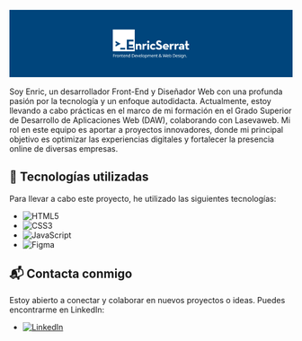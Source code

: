 [![Banner](./img/banner-portfolio.jpeg)](https://2dev4u.com/)

Soy Enric, un desarrollador Front-End y Diseñador Web con una profunda pasión por la tecnología y un enfoque autodidacta. Actualmente, estoy llevando a cabo prácticas en el marco de mi formación en el Grado Superior de Desarrollo de Aplicaciones Web (DAW), colaborando con Lasevaweb. Mi rol en este equipo es aportar a proyectos innovadores, donde mi principal objetivo es optimizar las experiencias digitales y fortalecer la presencia online de diversas empresas.

## 🚀 Tecnologías utilizadas

Para llevar a cabo este proyecto, he utilizado las siguientes tecnologías:

- ![HTML5](https://img.shields.io/badge/-HTML5-E34F26?logo=html5)
- ![CSS3](https://img.shields.io/badge/-CSS3-1572B6?logo=css3)
- ![JavaScript](https://img.shields.io/badge/-JavaScript-F7DF1E?logo=javascript)
- ![Figma](https://img.shields.io/badge/-Figma-F24E1E?logo=figma)

## 📬 Contacta conmigo

Estoy abierto a conectar y colaborar en nuevos proyectos o ideas. Puedes encontrarme en LinkedIn:

- [![LinkedIn](https://img.shields.io/badge/-LinkedIn-blue?logo=linkedin)](https://www.linkedin.com/in/enric-serrat-marc%C3%A9-b885ab204/)